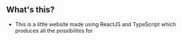 ## What's this? 
 - This is a little website made using ReactJS and TypeScript which produces all the possibilites for 
